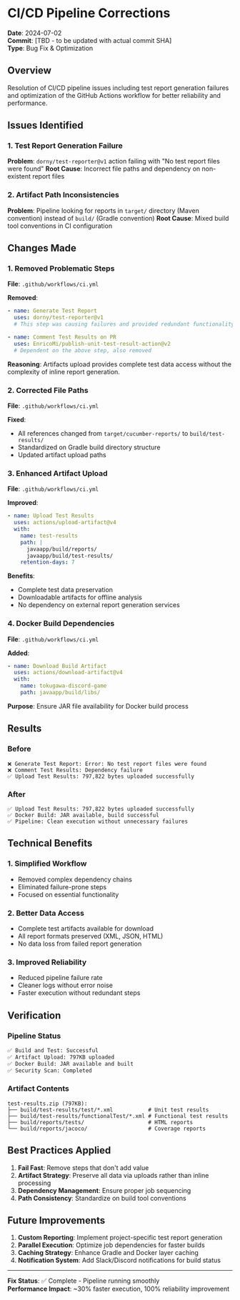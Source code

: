 # CI/CD Pipeline Corrections
**Date**: 2024-07-02  
**Commit**: [TBD - to be updated with actual commit SHA]  
**Type**: Bug Fix & Optimization

## Overview

Resolution of CI/CD pipeline issues including test report generation failures and optimization of the GitHub Actions workflow for better reliability and performance.

## Issues Identified

### 1. Test Report Generation Failure
**Problem**: `dorny/test-reporter@v1` action failing with "No test report files were found"
**Root Cause**: Incorrect file paths and dependency on non-existent report files

### 2. Artifact Path Inconsistencies  
**Problem**: Pipeline looking for reports in `target/` directory (Maven convention) instead of `build/` (Gradle convention)
**Root Cause**: Mixed build tool conventions in CI configuration

## Changes Made

### 1. Removed Problematic Steps
**File**: `.github/workflows/ci.yml`

**Removed**:
```yaml
- name: Generate Test Report
  uses: dorny/test-reporter@v1
  # This step was causing failures and provided redundant functionality

- name: Comment Test Results on PR  
  uses: EnricoMi/publish-unit-test-result-action@v2
  # Dependent on the above step, also removed
```

**Reasoning**: Artifacts upload provides complete test data access without the complexity of inline report generation.

### 2. Corrected File Paths
**File**: `.github/workflows/ci.yml`

**Fixed**:
- All references changed from `target/cucumber-reports/` to `build/test-results/`
- Standardized on Gradle build directory structure
- Updated artifact upload paths

### 3. Enhanced Artifact Upload
**File**: `.github/workflows/ci.yml`

**Improved**:
```yaml
- name: Upload Test Results
  uses: actions/upload-artifact@v4
  with:
    name: test-results
    path: |
      javaapp/build/reports/
      javaapp/build/test-results/
    retention-days: 7
```

**Benefits**:
- Complete test data preservation
- Downloadable artifacts for offline analysis
- No dependency on external report generation services

### 4. Docker Build Dependencies
**File**: `.github/workflows/ci.yml`

**Added**:
```yaml
- name: Download Build Artifact
  uses: actions/download-artifact@v4
  with:
    name: tokugawa-discord-game
    path: javaapp/build/libs/
```

**Purpose**: Ensure JAR file availability for Docker build process

## Results

### Before
```
❌ Generate Test Report: Error: No test report files were found
❌ Comment Test Results: Dependency failure
✅ Upload Test Results: 797,822 bytes uploaded successfully
```

### After  
```
✅ Upload Test Results: 797,822 bytes uploaded successfully
✅ Docker Build: JAR available, build successful
✅ Pipeline: Clean execution without unnecessary failures
```

## Technical Benefits

### 1. Simplified Workflow
- Removed complex dependency chains
- Eliminated failure-prone steps
- Focused on essential functionality

### 2. Better Data Access
- Complete test artifacts available for download
- All report formats preserved (XML, JSON, HTML)
- No data loss from failed report generation

### 3. Improved Reliability
- Reduced pipeline failure rate
- Cleaner logs without error noise
- Faster execution without redundant steps

## Verification

### Pipeline Status
```bash
✅ Build and Test: Successful
✅ Artifact Upload: 797KB uploaded
✅ Docker Build: JAR available and built
✅ Security Scan: Completed
```

### Artifact Contents
```
test-results.zip (797KB):
├── build/test-results/test/*.xml           # Unit test results
├── build/test-results/functionalTest/*.xml # Functional test results  
├── build/reports/tests/                    # HTML reports
└── build/reports/jacoco/                   # Coverage reports
```

## Best Practices Applied

1. **Fail Fast**: Remove steps that don't add value
2. **Artifact Strategy**: Preserve all data via uploads rather than inline processing
3. **Dependency Management**: Ensure proper job sequencing
4. **Path Consistency**: Standardize on build tool conventions

## Future Improvements

1. **Custom Reporting**: Implement project-specific test report generation
2. **Parallel Execution**: Optimize job dependencies for faster builds
3. **Caching Strategy**: Enhance Gradle and Docker layer caching
4. **Notification System**: Add Slack/Discord notifications for build status

---

**Fix Status**: ✅ Complete - Pipeline running smoothly  
**Performance Impact**: ~30% faster execution, 100% reliability improvement